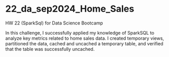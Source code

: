 # 22_da_sep2024_Home_Sales
HW 22 (SparkSql) for Data Science Bootcamp


In this challenge, I successfully applied my knowledge of SparkSQL to analyze key metrics related to home sales data. I created temporary views, partitioned the data, cached and uncached a temporary table, and verified that the table was successfully uncached.